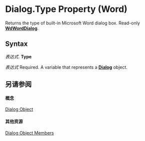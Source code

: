 
# Dialog.Type Property (Word)

Returns the type of built-in Microsoft Word dialog box. Read-only  **[WdWordDialog](af867214-8cd6-0477-6c88-2efe06589730.md)**.


## Syntax

 _表达式_. **Type**

 _表达式_ Required. A variable that represents a **[Dialog](f90f6e6d-aaa0-c127-ab37-ca074144eff1.md)** object.


## 另请参阅


#### 概念


[Dialog Object](f90f6e6d-aaa0-c127-ab37-ca074144eff1.md)
#### 其他资源


[Dialog Object Members](http://msdn.microsoft.com/library/f5c755d5-9fdf-bfb4-2c4b-8999ae176635%28Office.15%29.aspx)